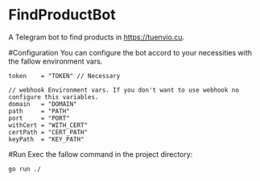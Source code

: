 # FindProductBot
A Telegram bot to find products in https://tuenvio.cu.

#Configuration
 You can configure the bot accord to your necessities with the fallow environment vars.

	token    = "TOKEN" // Necessary
	
    // webhook Environment vars. If you don't want to use webhook no configure this variables.
	domain   = "DOMAIN"
	path     = "PATH"
	port     = "PORT"
	withCert = "WITH_CERT"
	certPath = "CERT_PATH"
	keyPath  = "KEY_PATH"

#Run 
Exec the fallow command in the project directory: 

    go run ./ 
